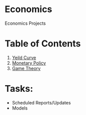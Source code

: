 # Economics
Economics Projects 
# Table of Contents
1. [Yeild Curve](https://git.io/JJmXF)
2. [Monetary Policy](https://git.io/JJmXb)
3. [Game Theory](https://git.io/JJmXN)

# Tasks:
- Scheduled Reports/Updates
- Models
